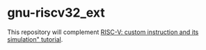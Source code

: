 # gnu-riscv32_ext

This repository will complement 
[RISC-V: custom instruction and its simulation" tutorial](https://quasilyte.github.io/blog/post/riscv32-custom-instruction-and-its-simulation/).

